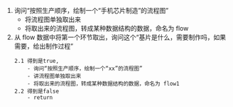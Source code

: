 1.  询问“按照生产顺序，绘制一个“手机芯片制造”的流程图”
    - 将流程图单独取出来
    - 将取出来的流程图，转成某种数据结构的数据，命名为 flow
2.  从 flow 数据中将第一个环节取出，询问这个“基片是什么，需要制作吗，如果需要，给出制作过程”
    <!-- 2. 从 flow 数据中将第一个环节取出，询问这个“xx是自然界中的原材料吗” -->
        2.1 得到是true,
            - 询问“按照生产顺序，绘制一个“xx”的流程图”
            - 讲流程图单独取出来
            - 将取出来的流程图，转成某种数据结构的数据，命名为 flow1
        2.2 得到是false
            - return
